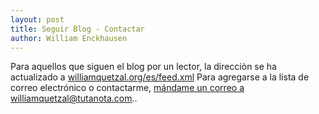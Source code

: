 ```yaml
---
layout: post
title: Seguir Blog - Contactar
author: William Enckhausen
---
```


Para aquellos que siguen el blog por un lector, la direcciòn se ha actualizado a <a href="https://www.williamquetzal.org/es/feed.xml">williamquetzal.org/es/feed.xml</a>  Para agregarse a la lista de correo electrónico o contactarme, [mándame un correo a williamquetzal@tutanota.com](mailto:williamquetzal@tutanota.com)..  

